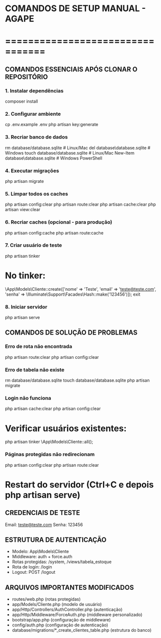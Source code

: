 # COMANDOS DE SETUP MANUAL - AGAPE

# =================================

## COMANDOS ESSENCIAIS APÓS CLONAR O REPOSITÓRIO

### 1. Instalar dependências

composer install

### 2. Configurar ambiente

cp .env.example .env
php artisan key:generate

### 3. Recriar banco de dados

rm database/database.sqlite # Linux/Mac
del database\database.sqlite # Windows
touch database/database.sqlite # Linux/Mac
New-Item database\database.sqlite # Windows PowerShell

### 4. Executar migrações

php artisan migrate

### 5. Limpar todos os caches

php artisan config:clear
php artisan route:clear
php artisan cache:clear
php artisan view:clear

### 6. Recriar caches (opcional - para produção)

php artisan config:cache
php artisan route:cache

### 7. Criar usuário de teste

php artisan tinker

# No tinker:

\App\Models\Cliente::create(['nome' => 'Teste', 'email' => 'teste@teste.com', 'senha' => \Illuminate\Support\Facades\Hash::make('123456')]);
exit

### 8. Iniciar servidor

php artisan serve

## COMANDOS DE SOLUÇÃO DE PROBLEMAS

### Erro de rota não encontrada

php artisan route:clear
php artisan config:clear

### Erro de tabela não existe

rm database/database.sqlite
touch database/database.sqlite
php artisan migrate

### Login não funciona

php artisan cache:clear
php artisan config:clear

# Verificar usuários existentes:

php artisan tinker
\App\Models\Cliente::all();

### Páginas protegidas não redirecionam

php artisan config:clear
php artisan route:clear

# Restart do servidor (Ctrl+C e depois php artisan serve)

## CREDENCIAIS DE TESTE

Email: teste@teste.com
Senha: 123456

## ESTRUTURA DE AUTENTICAÇÃO

-   Modelo: App\Models\Cliente
-   Middleware: auth + force.auth
-   Rotas protegidas: /system, /views/tabela_estoque
-   Rota de login: /login
-   Logout: POST /logout

## ARQUIVOS IMPORTANTES MODIFICADOS

-   routes/web.php (rotas protegidas)
-   app/Models/Cliente.php (modelo de usuário)
-   app/Http/Controllers/AuthController.php (autenticação)
-   app/Http/Middleware/ForceAuth.php (middleware personalizado)
-   bootstrap/app.php (configuração de middleware)
-   config/auth.php (configuração de autenticação)
-   database/migrations/\*\_create_clientes_table.php (estrutura do banco)
